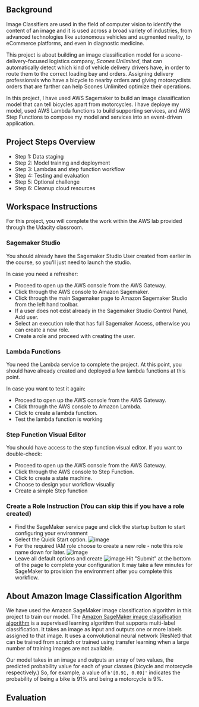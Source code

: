 ## Background
Image Classifiers are used in the field of computer vision to identify the content of an image and it is used across a broad variety of industries, from advanced technologies like autonomous vehicles and augmented reality, to eCommerce platforms, and even in diagnostic medicine.

This project is about building an image classification model for a scone-delivery-focused logistics company, *Scones Unlimited*, that can automatically detect which kind of vehicle delivery drivers have, in order to route them to the correct loading bay and orders. Assigning delivery professionals who have a bicycle to nearby orders and giving motorcyclists orders that are farther can help Scones Unlimited optimize their operations.

In this project, I have used AWS Sagemaker to build an image classification model that can tell bicycles apart from motorcycles. I have deploye my model, used AWS Lambda functions to build supporting services, and AWS Step Functions to compose my model and services into an event-driven application.

## Project Steps Overview
- Step 1: Data staging
- Step 2: Model training and deployment
- Step 3: Lambdas and step function workflow
- Step 4: Testing and evaluation
- Step 5: Optional challenge
- Step 6: Cleanup cloud resources

## Workspace Instructions
For this project, you will complete the work within the AWS lab provided through the Udacity classroom.

### Sagemaker Studio
You should already have the Sagemaker Studio User created from earlier in the course, so you'll just need to launch the studio.

In case you need a refresher:

- Proceed to open up the AWS console from the AWS Gateway.
- Click through the AWS console to Amazon Sagemaker.
- Click through the main Sagemaker page to Amazon Sagemaker Studio from the left hand toolbar.
- If a user does not exist already in the Sagemaker Studio Control Panel, Add user.
- Select an execution role that has full Sagemaker Access, otherwise you can create a new role.
- Create a role and proceed with creating the user.

### Lambda Functions
You need the Lambda service to complete the project. At this point, you should have already created and deployed a few lambda functions at this point.

In case you want to test it again:

- Proceed to open up the AWS console from the AWS Gateway.
- Click through the AWS console to Amazon Lambda.
- Click to create a lambda function.
- Test the lambda function is working

### Step Function Visual Editor
You should have access to the step function visual editor. If you want to double-check:

- Proceed to open up the AWS console from the AWS Gateway.
- Click through the AWS console to Step Function.
- Click to create a state machine.
- Choose to design your workflow visually
- Create a simple Step function

### Create a Role Instruction (You can skip this if you have a role created)
- Find the SageMaker service page and click the startup button to start configuring your environment
- Select the Quick Start option.
![image](https://user-images.githubusercontent.com/41271840/149580654-d1ab5d37-7f16-4401-b373-28c3259f55b3.png)
- For the required IAM role choose to create a new role - note this role name down for later.
![image](https://user-images.githubusercontent.com/41271840/149580705-9dc9efdb-4b47-40e6-8ab2-cc40222ea3d2.png)
- Leave all default options and create
![image](https://user-images.githubusercontent.com/41271840/149580737-cadb7700-a1a7-4937-bb77-66ec8c7c912e.png)
Hit "Submit" at the bottom of the page to complete your configuration
It may take a few minutes for SageMaker to provision the environment after you complete this workflow.

## About Amazon Image Classification Algorithm
We have used the Amazon SageMaker image classification algorithm in this project to train our model.
The [Amazon SageMaker image classification algorithm](https://docs.aws.amazon.com/sagemaker/latest/dg/image-classification.html) is a supervised learning algorithm that supports multi-label classification. It takes an image as input and outputs one or more labels assigned to that image. It uses a convolutional neural network (ResNet) that can be trained from scratch or trained using transfer learning when a large number of training images are not available.

Our model takes in an image and outputs an array of two values, the predicted probability value for each of your classes (bicycle and motorcycle respectively.) So, for example, a value of `b'[0.91, 0.09]'` indicates the probability of being a bike is 91% and being a motorcycle is 9%.

## Evaluation
